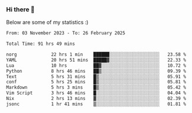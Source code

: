 ### Hi there 👋
Below are some of my statistics :)

<!--START_SECTION:waka-->

```txt
From: 03 November 2023 - To: 26 February 2025

Total Time: 91 hrs 49 mins

norg             22 hrs 1 min    ██████░░░░░░░░░░░░░░░░░░░   23.58 %
YAML             20 hrs 51 mins  █████▓░░░░░░░░░░░░░░░░░░░   22.33 %
Lua              10 hrs          ██▓░░░░░░░░░░░░░░░░░░░░░░   10.72 %
Python           8 hrs 46 mins   ██▒░░░░░░░░░░░░░░░░░░░░░░   09.39 %
Text             5 hrs 31 mins   █▒░░░░░░░░░░░░░░░░░░░░░░░   05.91 %
conf             5 hrs 25 mins   █▒░░░░░░░░░░░░░░░░░░░░░░░   05.81 %
Markdown         5 hrs 3 mins    █▒░░░░░░░░░░░░░░░░░░░░░░░   05.42 %
Vim Script       3 hrs 46 mins   █░░░░░░░░░░░░░░░░░░░░░░░░   04.04 %
Nix              2 hrs 13 mins   ▓░░░░░░░░░░░░░░░░░░░░░░░░   02.39 %
jsonc            1 hr 41 mins    ▒░░░░░░░░░░░░░░░░░░░░░░░░   01.81 %
```

<!--END_SECTION:waka-->

<!--
**KlapenHz/KlapenHz** is a ✨ _special_ ✨ repository because its `README.md` (this file) appears on your GitHub profile.

Here are some ideas to get you started:

- 🔭 I’m currently working on ...
- 🌱 I’m currently learning ...
- 👯 I’m looking to collaborate on ...
- 🤔 I’m looking for help with ...
- 💬 Ask me about ...
- 📫 How to reach me: ...
- 😄 Pronouns: ...
- ⚡ Fun fact: ...
-->
